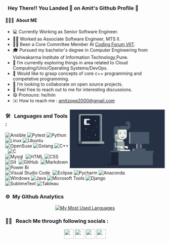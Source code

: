 ###  &nbsp; Hey There!! You Landed 🛬 on Amit's Github Profile 👋

#### 👨🏻‍💻 &nbsp;About ME 

- 💻 Currently Working as Senior Software Engineer.
- 🙍‍♂️ Worked as Associate Software Engineer, MTS II.
- 🙍‍♂️ Been a Core Committee Member At [Coding Forum,VIIT](https://github.com/codingforum-viit).
- 🎓 Pursued my bachelor's degree in Computer Engineering from Vishwakarma Institute of Information Technology,Pune.
- 🧐 I’m currently exploring things in area related to Cloud Computing/Unix/Operating Systems/DevOps.
- 🙂 Would like to grasp concepts of core c++ programming and competetive programming. 
- 👯 I’m looking to collaborate on open source projects.
- 💬 Feel free to reach out to me for interesting discussions. 
- 😄 Pronouns: he/him
- ✉️ How to reach me : [amitzope2000@gmail.com](amitzope2000@gmail.com)

<img alt="Night Coding" src="https://raw.githubusercontent.com/AVS1508/AVS1508/master/assets/Night-Coding.gif" align="right"/>

### 🛠 &nbsp; Languages and Tools : 
![Ansible](https://img.shields.io/badge/-Ansible-333333?style=flat&logo=ansible&logoColor=white)
![Pytest](https://img.shields.io/badge/-Pytest-444444?style=flat&logo=pytest)
![Python](https://img.shields.io/badge/-Python-333333?style=flat&logo=python)
![Linux](https://img.shields.io/badge/-Linux-FCC624?style=flat&logo=linux&logoColor=black)
![Ubuntu](https://img.shields.io/badge/-Ubuntu-FF9800?style=flat&logo=ubuntu&logoColor=white)
![OpenSuse](https://img.shields.io/badge/-OpenSuse-FFFFFF?style=flat&logo=suse&logoColor=green)
![Golang](https://img.shields.io/badge/-Golang-000000?style=flat&logo=go)
![C++](https://img.shields.io/badge/-C++-333333?style=flat&logo=C%2B%2B&logoColor=00599C)&nbsp;
![C](https://img.shields.io/badge/-C-333333?style=flat&logo=C&logoColor=red)\
![Mysql](https://img.shields.io/badge/-MySQL-blue?style=flat&logo=mysql&logoColor=white)&nbsp;
![HTML](https://img.shields.io/badge/-HTML-333333?style=flat&logo=HTML5)
![CSS](https://img.shields.io/badge/-CSS-333333?style=flat&logo=CSS3)&nbsp;
![Git](https://img.shields.io/badge/-Git-333333?style=flat&logo=git)&nbsp;
![GitHub](https://img.shields.io/badge/-GitHub-333333?style=flat&logo=github)&nbsp;
![Markdown](https://img.shields.io/badge/-Markdown-333333?style=flat&logo=markdown)
![Power Bi](https://img.shields.io/badge/-Power%20BI-092E20?style=flat&logo=power-bi&logoColor=white)\
![Visual Studio Code](https://img.shields.io/badge/-Visual%20Studio%20Code-333333?style=flat&logo=visual-studio-code&logoColor=007ACC)&nbsp;
![Eclipse](https://img.shields.io/badge/-Eclipse-333333?style=flat&logo=eclipse-ide&logoColor=purple)
![Pycharm](https://img.shields.io/badge/-Pycharm-333333?style=flat&logo=pycharm&logoColor=green)
![Anaconda](https://img.shields.io/badge/-Anaconda%20Navigator-333333?style=flat&logo=anaconda&logoColor=green)\
![Windows](https://img.shields.io/badge/-Windows-0078D6?style=flat&logo=windows)
![Java](https://img.shields.io/badge/-Java-333333?style=flat&logo=Java&logoColor=red)
![Microsoft Tools](https://img.shields.io/badge/-Microsoft%20Tools-333333?style=flat&logo=microsoft&logoColor=white)
![Django](https://img.shields.io/badge/-Django-092E20?style=flat&logo=django&logoColor=white)\
![SublimeText](https://img.shields.io/badge/-Sublime%20Text-FF9800?style=flat&logo=sublime-text&logoColor=black)
![Tableau](https://img.shields.io/badge/-Tableau-333333?style=flat&logo=tableau&logoColor=white)


### ⚙️ &nbsp;My Github Analytics

<p align="center">
<a href="https://github.com/amitsat27">
  <img height="180em" src="https://github-readme-stats.vercel.app/api/top-langs/?username=amitsat27&exclude_repo=E-Farmer-Project&layout=compact&theme=react" alt="My Most Used Languages"/>
</a>
</a>
</p>

### 🤝🏻 &nbsp; Reach Me through following socials : 

<p align="center">
<a href="https://github.com/amitsat27"><img src="https://cdn.jsdelivr.net/npm/simple-icons@3.0.1/icons/github.svg" height="30" width="30" /></a>
<a href="https://www.facebook.com/amit.zope.737/"><img src="https://cdn.jsdelivr.net/npm/simple-icons@3.0.1/icons/facebook.svg" height="30" width="30" /></a>
<a href="mailto:amitzope2000@gmail.com"><img src="https://cdn.jsdelivr.net/npm/simple-icons@3.0.1/icons/gmail.svg" height="30" width="30"/></a>
<a href="https://www.instagram.com/amit_zope_/"><img src="https://cdn.jsdelivr.net/npm/simple-icons@3.0.1/icons/instagram.svg" height="30" width="30"/></a>
</p>

